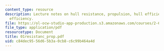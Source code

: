 ```yaml
---
content_type: resource
description: Lecture notes on hull resistance, propulsion, hull efficiency, and propeller
  efficiency.
file: https://ol-ocw-studio-app-production.s3.amazonaws.com/courses/2-611-marine-power-and-propulsion-fall-2006/c84dec9556d65b3a0cb8c6c99b464a4d_01resistanc_prop.pdf
file_type: application/pdf
resourcetype: Document
title: 01resistanc_prop.pdf
uid: c84dec95-56d6-5b3a-0cb8-c6c99b464a4d
---
```


